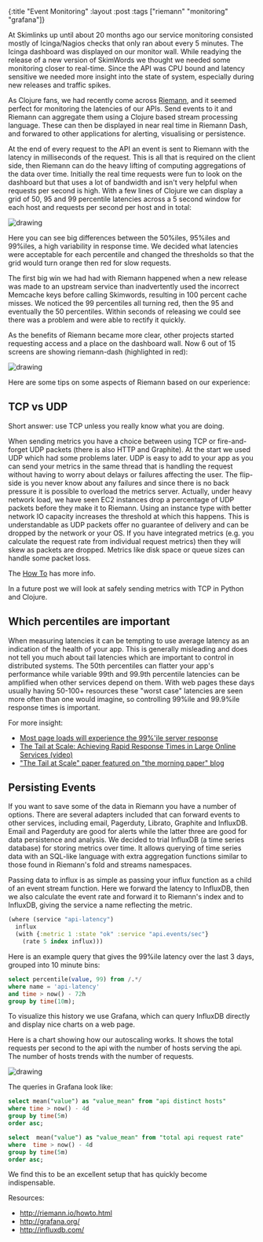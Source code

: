 {:title "Event Monitoring"
 :layout :post
 :tags  ["riemann" "monitoring" "grafana"]}

At Skimlinks up until about 20 months ago our service
monitoring consisted mostly of Icinga/Nagios checks that only ran
about every 5 minutes. The Icinga dashboard was displayed on our
monitor wall. While readying the release of a new version of SkimWords
we thought we needed some monitoring closer to real-time. Since the
API was CPU bound and latency sensitive we needed more insight into
the state of system, especially during new releases and traffic spikes.

As Clojure fans, we had recently come across
[Riemann](http://riemann.io/), and it
seemed perfect for monitoring the latencies of our APIs. Send events
to it and Riemann can aggregate them using a Clojure based stream
processing language. These can then be displayed in near real time in
Riemann Dash, and forwared to other applications for alerting,
visualising or persistence.

At the end of every request to the API an event is sent to Riemann
with the latency in milliseconds of the request. This is all that is
required on the client side, then Riemann can do the heavy lifting of
computing aggregations of the data over time. Initially the real time
requests were fun to look on the dashboard but that uses a lot of
bandwidth and isn't very helpful when requests per second is high.
With a few lines of Clojure we can display a grid of 50, 95 and 99
percentile latencies across a 5 second window for each host and
requests per second per host and in total:

![drawing](http://i.imgur.com/GrO5cxo.png)

Here you can see big differences between the 50%iles, 95%iles and
99%iles, a high variability in response time. We decided what
latencies were acceptable for each percentile and changed the
thresholds so that the grid would turn orange then red for slow
requests.

The first big win we had had with Riemann happened when a new release
was made to an upstream service than inadvertently used the incorrect
Memcache keys before calling Skimwords, resulting in 100 percent
cache misses. We noticed the 99 percentiles all turning red, then the
95 and eventually the 50 percentiles. Within seconds of releasing we
could see there was a problem and were able to rectify it quickly.

As the benefits of Riemann became more clear, other projects started
requesting access and a place on the dashboard wall. Now 6 out of 15
screens are showing riemann-dash (highlighted in red):

![drawing](http://i.imgur.com/O4320gW.jpg)

Here are some tips on some aspects of Riemann based on our experience:

## TCP vs UDP

Short answer: use TCP unless you really know what you are doing.

When sending metrics you have a choice between using TCP or
fire-and-forget UDP packets (there is also HTTP and Graphite). At the
start we used UDP which had some problems later. UDP is easy to add to
your app as you can send your metrics in the same thread that is
handling the request without having to worry about delays or failures
affecting the user. The flip-side is you never know about any failures
and since there is no back pressure it is possible to overload the
metrics server. Actually, under heavy network load, we have seen EC2
instances drop a percentage of UDP packets before they
make it to Riemann. Using an instance type with better network IO
capacity increases the threshold at which this happens. This is
understandable as UDP packets offer no guarantee of delivery and can
be dropped by the network or your OS. If you have integrated metrics
(e.g. you calculate the request rate from individual request metrics)
then they will skew as packets are dropped. Metrics like disk space or
queue sizes can handle some packet loss.

The
[How To](http://riemann.io/howto.html#what-protocol-should-i-use-to-talk-to-riemann)
has more info.

In a future post we will look at safely sending metrics with TCP in
Python and Clojure.

## Which percentiles are important

When measuring latencies it can be tempting to use average latency as
an indication of the health of your app. This is generally misleading
and does not tell you much about tail latencies which are important to
control in distributed systems. The 50th percentiles can
flatter your app's performance while variable 99th and 99.9th percentile
latencies can be amplified when other services depend on them. With
web pages these days usually having 50-100+ resources these "worst
case" latencies are seen more often than one would imagine, so
controlling 99%ile and 99.9%ile response times is important.

For more insight:

* [Most page loads will experience the 99%'ile server response](http://latencytipoftheday.blogspot.co.uk/2014/06/latencytipoftheday-most-page-loads.html)
* [The Tail at Scale: Achieving Rapid Response Times in Large Online Services (video)](https://www.youtube.com/watch?v=C_PxVdQmfpk)
* ["The Tail at Scale" paper featured on "the morning paper" blog](http://blog.acolyer.org/2015/01/15/the-tail-at-scale/)

## Persisting Events

If you want to save some of the data in Riemann you have a number of
options. There are several adapters included that can forward events
to other services, including email, Pagerduty, Librato, Graphite and
InfluxDB. Email and Pagerduty are good for alerts while the latter
three are good for data persistence and analysis. We decided to trial
InfluxDB (a time series database) for storing metrics over time. It
allows querying of time series data with an SQL-like language with
extra aggregation functions similar to those found in Riemann's fold
and streams namespaces.

Passing data to influx is as simple as passing your influx function as
a child of an event stream function. Here we forward the latency to
InfluxDB, then we also calculate the event rate and forward it
to Riemann's index and to InfluxDB, giving the service a name
reflecting the metric.

```clj
(where (service "api-latency")
  influx
  (with {:metric 1 :state "ok" :service "api.events/sec"}
    (rate 5 index influx)))
```

Here is an example query that gives the 99%ile latency over the last 3
days, grouped into 10 minute bins:

```sql
select percentile(value, 99) from /.*/
where name = 'api-latency'
and time > now() - 72h
group by time(10m);
```

To visualize this history we use Grafana, which can query InfluxDB
directly and display nice charts on a web page.

Here is a chart showing how our autoscaling works. It shows the total
requests per second to the api with the number of hosts serving the
api. The number of hosts trends with the number of requests.

![drawing](http://i.imgur.com/xzZL3Vo.png)

The queries in Grafana look like:

```sql
select mean("value") as "value_mean" from "api distinct hosts"
where time > now() - 4d
group by time(5m)
order asc;

select  mean("value") as "value_mean" from "total api request rate"
where  time > now() - 4d
group by time(5m)
order asc;
```

We find this to be an excellent setup that has quickly become
indispensable.

Resources:

* <http://riemann.io/howto.html>
* <http://grafana.org/>
* <http://influxdb.com/>
